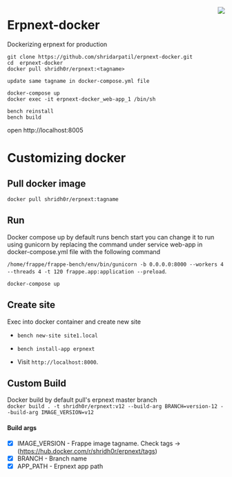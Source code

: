 <a href="https://zerodha.tech"><img src="https://zerodha.tech/static/images/github-badge.svg" align="right" /></a>

# Erpnext-docker
Dockerizing erpnext for production
```
git clone https://github.com/shridarpatil/erpnext-docker.git
cd  erpnext-docker
docker pull shridh0r/erpnext:<tagname>

update same tagname in docker-compose.yml file

docker-compose up
docker exec -it erpnext-docker_web-app_1 /bin/sh

bench reinstall
bench build
```
open http://localhost:8005

# Customizing docker

## Pull docker image
```docker pull shridh0r/erpnext:tagname```

## Run
Docker compose up by default runs bench start you can change it to run using gunicorn by replacing the command under service web-app in docker-compose.yml file with the following command

```/home/frappe/frappe-bench/env/bin/gunicorn -b 0.0.0.0:8000 --workers 4 --threads 4 -t 120 frappe.app:application --preload```.

```docker-compose up```


## Create site
Exec into docker container and create new site

- ```bench new-site site1.local```

- ```bench install-app erpnext```

- Visit `http://localhost:8000`.

## Custom Build
Docker build by default pull's erpnext master branch </br>
``` docker build . -t shridh0r/erpnext:v12 --build-arg BRANCH=version-12 --build-arg IMAGE_VERSION=v12 ```

#### Build args
- [x] IMAGE_VERSION - Frappe image tagname. Check tags -> (https://hub.docker.com/r/shridh0r/erpnext/tags)
- [x] BRANCH - Branch name
- [x] APP_PATH - Erpnext app path
